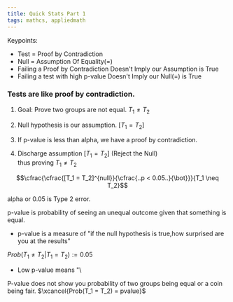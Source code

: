 ```yaml
---
title: Quick Stats Part 1
tags: mathcs, appliedmath
---
```


Keypoints:

* Test = Proof by Contradiction
* Null = Assumption Of Equality(=)
* Failing a Proof by Contradiction Doesn't Imply our Assumption is True
* Failing a test with high p-value Doesn't Imply our Null(=) is True


###  Tests are like proof by contradiction.  

1. Goal: Prove two groups are not equal. $T_1 \neq T_2$  

2. Null hypothesis is our assumption.
[$T_1 = T_2$]

3. If p-value is less than alpha, we have a proof by contradiction.  

4. Discharge assumption $[T_1 = T_2]$ (Reject the Null)   
thus proving $T_1 \neq T_2$ 


$$\cfrac{\cfrac{[T_1 = T_2]^{null}}{\cfrac{..p < 0.05..}{\bot}}}{T_1 \neq T_2}$$

alpha or 0.05 is Type 2 error.   

p-value is probability of seeing an unequal outcome given that something is equal.

* p-value is a measure of "if the null hypothesis is true,how surprised are you at the results"

$Prob(T_1 \neq T_2 | T_1 = T_2) := 0.05$
 
* Low p-value means "\


P-value does not show you probability of two groups being equal or a coin being fair.
$\xcancel{Prob(T_1 = T_2) = pvalue}$

